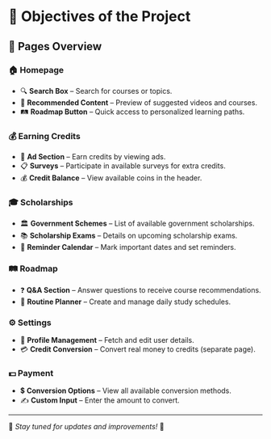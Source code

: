 # 📌 Objectives of the Project  

## 📄 Pages Overview  

### 🏠 Homepage  
- 🔍 **Search Box** – Search for courses or topics.  
- 🎥 **Recommended Content** – Preview of suggested videos and courses.  
- 🛤 **Roadmap Button** – Quick access to personalized learning paths.  

### 💰 Earning Credits  
- 📢 **Ad Section** – Earn credits by viewing ads.  
- 📋 **Surveys** – Participate in available surveys for extra credits.  
- 💰 **Credit Balance** – View available coins in the header.  

### 🎓 Scholarships  
- 🏛 **Government Schemes** – List of available government scholarships.  
- 📚 **Scholarship Exams** – Details on upcoming scholarship exams.  
- 📅 **Reminder Calendar** – Mark important dates and set reminders.  

### 🛤 Roadmap  
- ❓ **Q&A Section** – Answer questions to receive course recommendations.  
- 📆 **Routine Planner** – Create and manage daily study schedules.  

### ⚙ Settings  
- 🔄 **Profile Management** – Fetch and edit user details.  
- 💳 **Credit Conversion** – Convert real money to credits (separate page).  

### 💵 Payment  
- 💲 **Conversion Options** – View all available conversion methods.  
- ✍ **Custom Input** – Enter the amount to convert.  

---

📌 *Stay tuned for updates and improvements!* 🚀  
